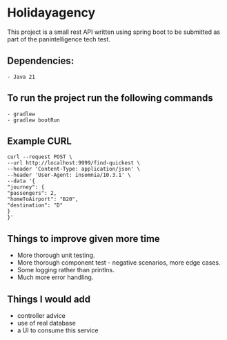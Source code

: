 # Holidayagency
This project is a small rest API written using spring boot to be submitted as part of the panintelligence tech test.
## Dependencies:
    - Java 21

## To run the project run the following commands
    - gradlew
    - gradlew bootRun

## Example CURL
    curl --request POST \
    --url http://localhost:9999/find-quickest \
    --header 'Content-Type: application/json' \
    --header 'User-Agent: insomnia/10.3.1' \
    --data '{
    "journey": {
    "passengers": 2,
    "homeToAirport": "B20",
    "destination": "D"
    }
    }'
 

## Things to improve given more time
 - More thorough unit testing.
 - More thorough component test - negative scenarios, more edge cases.
 - Some logging rather than printlns.
 - Much more error handling.

## Things I would add
 - controller advice
 - use of real database
 - a UI to consume this service